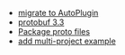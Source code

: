 - [migrate to AutoPlugin](https://github.com/sbt/sbt-protobuf/commit/c02688aee91e4bb9bb34c7f8f8e7d48f5cb8b77b)
- [protobuf 3.3](https://github.com/sbt/sbt-protobuf/commit/cfde934dd4100eb199f26db0c255391153cef616)
- [Package proto files](https://github.com/sbt/sbt-protobuf/pull/47)
- [add multi-project example](https://github.com/sbt/sbt-protobuf/commit/6bce04a72b323a5abf99753bfdbea80917ce53f6)

